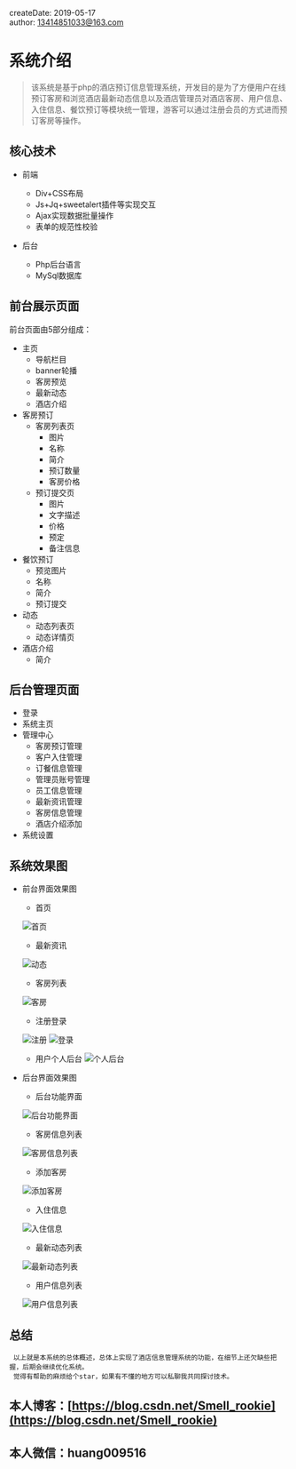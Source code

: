 createDate: 2019-05-17  
author: 13414851033@163.com   

# 系统介绍 

> 该系统是基于php的酒店预订信息管理系统，开发目的是为了方便用户在线预订客房和浏览酒店最新动态信息以及酒店管理员对酒店客房、用户信息、入住信息、餐饮预订等模块统一管理，游客可以通过注册会员的方式进而预订客房等操作。

## 核心技术

- 前端
  + Div+CSS布局
  + Js+Jq+sweetalert插件等实现交互
  + Ajax实现数据批量操作
  + 表单的规范性校验
  
- 后台
  + Php后台语言
  + MySql数据库
  
## 前台展示页面
前台页面由5部分组成：

 - 主页
     + 导航栏目
     + banner轮播
     + 客房预览
     + 最新动态
     + 酒店介绍   
 - 客房预订 
     + 客房列表页
         * 图片
         * 名称
         * 简介
         * 预订数量
         * 客房价格
     + 预订提交页 
         * 图片
         * 文字描述
         * 价格
         * 预定
         * 备注信息
 - 餐饮预订
     + 预览图片
     + 名称
     + 简介
     + 预订提交
 - 动态 
     + 动态列表页
     + 动态详情页
 - 酒店介绍
     + 简介

## 后台管理页面
 - 登录
 - 系统主页
 - 管理中心
     + 客房预订管理
     + 客户入住管理
     + 订餐信息管理
     + 管理员账号管理
     + 员工信息管理
     + 最新资讯管理
     + 客房信息管理
     + 酒店介绍添加
 - 系统设置
 
 ## 系统效果图
 
  - 前台界面效果图
      + 首页
      
      ![首页](https://github.com/hzequn/PHP_hotel/blob/master/img/1558054657(1).png "首页")
      
      + 最新资讯
      
      ![动态](https://github.com/hzequn/PHP_hotel/blob/master/img/1558054698(1).jpg "动态")
      
      + 客房列表
      
      ![客房](https://github.com/hzequn/PHP_hotel/blob/master/img/1558054745(1).jpg "客房")
      
      + 注册登录
      
      ![注册](https://github.com/hzequn/PHP_hotel/blob/master/img/1558055109(1).jpg "注册")
      ![登录](https://github.com/hzequn/PHP_hotel/blob/master/img/1558055123(1).jpg "登录")
      
      + 用户个人后台
      ![个人后台](https://github.com/hzequn/PHP_hotel/blob/master/img/1558056467(1).jpg "个人后台")
      
  - 后台界面效果图
      + 后台功能界面
      
      ![后台功能界面](https://github.com/hzequn/PHP_hotel/blob/master/img/1558055154(1).jpg "后台功能界面")
      
      + 客房信息列表
      
      ![客房信息列表](https://github.com/hzequn/PHP_hotel/blob/master/img/1558055189(1).jpg "客房信息列表")
      
      + 添加客房
      
      ![添加客房](https://github.com/hzequn/PHP_hotel/blob/master/img/1558055210(1).jpg "添加客房")
      
      + 入住信息
      
      ![入住信息](https://github.com/hzequn/PHP_hotel/blob/master/img/1558055226(1).jpg "入住信息")
      
      + 最新动态列表
      
      ![最新动态列表](https://github.com/hzequn/PHP_hotel/blob/master/img/1558055240(1).jpg "最新动态列表")
      
      + 用户信息列表
      
      ![用户信息列表](https://github.com/hzequn/PHP_hotel/blob/master/img/1558055255(1).jpg "用户信息列表")
      
## 总结
     以上就是本系统的总体概述，总体上实现了酒店信息管理系统的功能，在细节上还欠缺些把握，后期会继续优化系统。
     觉得有帮助的麻烦给个star，如果有不懂的地方可以私聊我共同探讨技术。
    
## 本人博客：[https://blog.csdn.net/Smell_rookie](https://blog.csdn.net/Smell_rookie)
## 本人微信：huang009516
